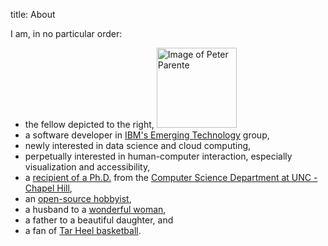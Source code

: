 title: About

I am, in no particular order:

* the fellow depicted to the right, <img alt="Image of Peter Parente" class="rounded inlineRight" width="128" height="128" src="https://s.gravatar.com/avatar/c7d6948add10f2d0ea4928e4995d6b32?s=128" />
* a software developer in [IBM's Emerging Technology](http://www-01.ibm.com/software/ebusiness/jstart/) group,
* newly interested in data science and cloud computing,
* perpetually interested in human-computer interaction, especially visualization and accessibility,
* a [recipient of a Ph.D.](../clique) from the [Computer Science Department at UNC - Chapel Hill](http://cs.unc.edu/),
* an [open-source hobbyist](http://github.com/parente),
* a husband to a [wonderful woman](http://www.facebook.com/jackie.parente),
* a father to a beautiful daughter, and
* a fan of [Tar Heel basketball](http://www.tarheelblue.com/sports/m-baskbl/unc-m-baskbl-body.html).